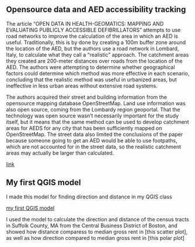 ## Opensource data and AED accessibility tracking

The article “OPEN DATA IN HEALTH-GEOMATICS: MAPPING AND EVALUATING PUBLICLY ACCESSIBLE DEFIBRILLATORS” attempts to use road networks to improve the calculation of the area in which an AED is useful. Traditionally, this is by done by creating a 100m buffer zone around the location of the AED, but the authors use a road network in Lombard, Italy, to calculate what they call a “realistic” approach. The catchment areas they created are 200-meter distances over roads from the location of the AED. The authors were attempting to determine whether geographical factors could determine which method was more effective in each scenario, concluding that the realistic method was useful in urbanized areas, but ineffective in less urban areas without extensive road systems.


The authors acquired their street and building information from the opensource mapping database OpenStreetMap. Land use information was also open source, coming from the Lombardy region geoportal. That the technology was open source wasn’t necessarily important for the study itself, but it means that the same method can be used to develop catchment areas for AEDS for any city that has been sufficiently mapped on OpenStreetMap. The street data also limited the conclusions of the paper because someone going to get an AED would be able to use footpaths, which are not accounted for in the street data, so the realistic catchment areas may actually be larger than calculated.

[link](https://www.int-arch-photogramm-remote-sens-spatial-inf-sci.net/XLII-4-W14/63/2019/)


## My first QGIS model

I made this model for finding direction and distance in my QGIS class

[my first QGIS model](model1.model3)

I used the model to calculate the direction and distance of the census tracts in Suffolk County, MA from the Central Business District of Boston, and showed how distance comparess to median gross rent in [this scatter plot], as well as how direction compared to median gross rent in [this polar plot]
